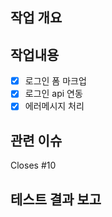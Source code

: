 ## 작업 개요

<!-- 어떤 작업을 했는지 간단히 작성해요 -->

## 작업내용

- [x] 로그인 폼 마크업
- [x] 로그인 api 연동
- [x] 에러메시지 처리

## 관련 이슈

Closes #10

## 테스트 결과 보고

<!-- 테스트 결과나 내용 기입 -->
